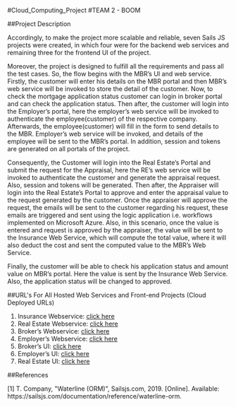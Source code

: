 #Cloud_Computing_Project
#TEAM 2 - BOOM

##Project Description 

<p>Accordingly, to make the project more scalable and reliable, seven Sails JS projects were created, in which four were for the backend web services and remaining three for the frontend UI of the project. </p>
<p>Moreover, the project is designed to fulfill all the requirements and pass all the test cases. So, the flow begins with the MBR’s UI and web service. Firstly, the customer will enter his details on the MBR portal and then MBR’s web service will be invoked to store the detail of the customer. Now, to check the mortgage application status customer can login in broker portal and can check the application status. Then after, the customer will login into the Employer’s portal, here the employer’s web service will be invoked to authenticate the employee(customer) of the respective company. Afterwards, the employee(customer) will fill in the form to send details to the MBR. Employer’s web service will be invoked, and details of the employee will be sent to the MBR’s portal. In addition, session and tokens are generated on all portals of the project.</p>
<p>Consequently, the Customer will login into the Real Estate’s Portal and submit the request for the Appraisal, here the RE’s web service will be invoked to authenticate the customer and generate the appraisal request. Also, session and tokens will be generated. Then after, the Appraiser will login into the Real Estate’s Portal to approve and enter the appraisal value to the request generated by the customer. Once the appraiser will approve the request, the emails will be sent to the customer regarding his request, these emails are triggered and sent using the logic application i.e. workflows implemented on Microsoft Azure. Also, in this scenario, once the value is entered and request is approved by the appraiser, the value will be sent to the Insurance Web Service, which will compute the total value, where it will also deduct the cost and sent the computed value to the MBR’s Web Service.</p>
<p>Finally, the customer will be able to check his application status and amount value on MBR’s portal. Here the value is sent by the Insurance Web Service. Also, the application status will be changed to approved. </p>

##URL's For All Hosted Web Services and Front-end Projects (Cloud Deployed URLs)

1. Insurance Webservice: [click here](https://insuranceservice.herokuapp.com/)
2. Real Estate Webservice: [click here](https://realestatewebservice.herokuapp.com/)
3. Broker’s Webservice: [click here](https://brokerwebservice.herokuapp.com/)
4. Employer’s Webservice: [click here](https://employerservice.herokuapp.com/)
5. Broker’s UI: [click here](https://brokerui.herokuapp.com/)
6. Employer’s UI: [click here](https://employerui.herokuapp.com/)
7. Real Estate UI: [click here](https://realestateui.herokuapp.com/)

##References

<p>[1] T. Company, "Waterline (ORM)", Sailsjs.com, 2019. [Online]. Available: https://sailsjs.com/documentation/reference/waterline-orm. </p>
<p></p>
<p></p>
<p></p>
<p></p>
<p></p>
<p></p>
<p></p>
<p></p>
<p></p>
<p></p>
<p></p>
<p></p>